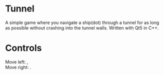 Tunnel
======

A simple game where you navigate a ship(dot) through a tunnel for as long as possible without crashing into the tunnel walls. Written with Qt5 in C++.  

Controls
=======
Move left: ,  
Move right: .  
